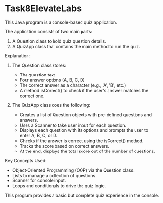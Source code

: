 # Task8ElevateLabs
This Java program is a console-based quiz application.

The application consists of two main parts:
1. A Question class to hold quiz question details.
2. A QuizApp class that contains the main method to run the quiz.

Explanation:

1. The Question class stores:
   - The question text
   - Four answer options (A, B, C, D)
   - The correct answer as a character (e.g., 'A', 'B', etc.)
   - A method isCorrect() to check if the user's answer matches the correct one.

2. The QuizApp class does the following:
   - Creates a list of Question objects with pre-defined questions and answers.
   - Uses a Scanner to take user input for each question.
   - Displays each question with its options and prompts the user to enter A, B, C, or D.
   - Checks if the answer is correct using the isCorrect() method.
   - Tracks the score based on correct answers.
   - At the end, displays the total score out of the number of questions.

Key Concepts Used:
- Object-Oriented Programming (OOP) via the Question class.
- Lists to manage a collection of questions.
- Scanner for console input.
- Loops and conditionals to drive the quiz logic.

This program provides a basic but complete quiz experience in the console.
